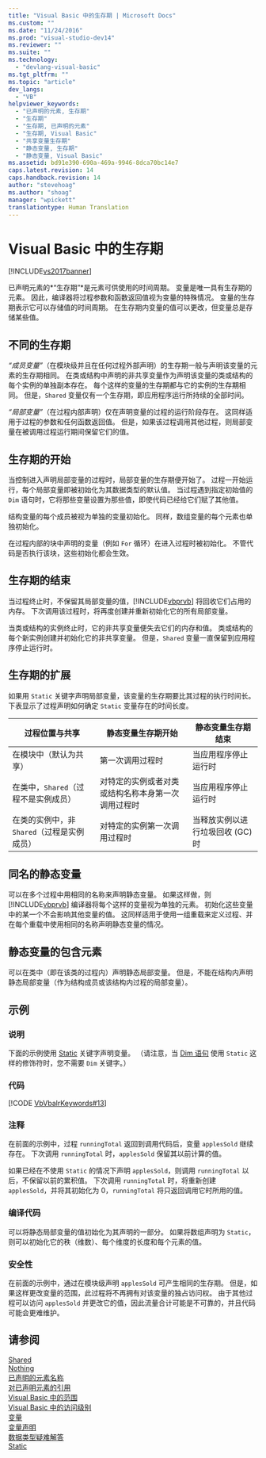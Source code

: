 ```yaml
---
title: "Visual Basic 中的生存期 | Microsoft Docs"
ms.custom: ""
ms.date: "11/24/2016"
ms.prod: "visual-studio-dev14"
ms.reviewer: ""
ms.suite: ""
ms.technology: 
  - "devlang-visual-basic"
ms.tgt_pltfrm: ""
ms.topic: "article"
dev_langs: 
  - "VB"
helpviewer_keywords: 
  - "已声明的元素, 生存期"
  - "生存期"
  - "生存期, 已声明的元素"
  - "生存期, Visual Basic"
  - "共享变量生存期"
  - "静态变量, 生存期"
  - "静态变量, Visual Basic"
ms.assetid: bd91e390-690a-469a-9946-8dca70bc14e7
caps.latest.revision: 14
caps.handback.revision: 14
author: "stevehoag"
ms.author: "shoag"
manager: "wpickett"
translationtype: Human Translation
---
```

# Visual Basic 中的生存期
[!INCLUDE[vs2017banner](../../../../csharp/includes/vs2017banner.md)]

已声明元素的*“生存期”*是元素可供使用的时间周期。  变量是唯一具有生存期的元素。  因此，编译器将过程参数和函数返回值视为变量的特殊情况。  变量的生存期表示它可以存储值的时间周期。  在生存期内变量的值可以更改，但变量总是存储某些值。  
  
## 不同的生存期  
 *“成员变量”*（在模块级并且在任何过程外部声明）的生存期一般与声明该变量的元素的生存期相同。  在类或结构中声明的非共享变量作为声明该变量的类或结构的每个实例的单独副本存在。  每个这样的变量的生存期都与它的实例的生存期相同。  但是，`Shared` 变量仅有一个生存期，即应用程序运行所持续的全部时间。  
  
 *“局部变量”*（在过程内部声明）仅在声明变量的过程的运行阶段存在。  这同样适用于过程的参数和任何函数返回值。  但是，如果该过程调用其他过程，则局部变量在被调用过程运行期间保留它们的值。  
  
## 生存期的开始  
 当控制进入声明局部变量的过程时，局部变量的生存期便开始了。  过程一开始运行，每个局部变量即被初始化为其数据类型的默认值。  当过程遇到指定初始值的 `Dim` 语句时，它将那些变量设置为那些值，即使代码已经给它们赋了其他值。  
  
 结构变量的每个成员被视为单独的变量初始化。  同样，数组变量的每个元素也单独初始化。  
  
 在过程内部的块中声明的变量（例如 `For` 循环）在进入过程时被初始化。  不管代码是否执行该块，这些初始化都会生效。  
  
## 生存期的结束  
 当过程终止时，不保留其局部变量的值，[!INCLUDE[vbprvb](../../../../csharp/programming-guide/concepts/linq/includes/vbprvb_md.md)] 将回收它们占用的内存。  下次调用该过程时，将再度创建并重新初始化它的所有局部变量。  
  
 当类或结构的实例终止时，它的非共享变量便失去它们的内存和值。  类或结构的每个新实例创建并初始化它的非共享变量。  但是，`Shared` 变量一直保留到应用程序停止运行时。  
  
## 生存期的扩展  
 如果用 `Static` 关键字声明局部变量，该变量的生存期要比其过程的执行时间长。  下表显示了过程声明如何确定 `Static` 变量存在的时间长度。  
  
|过程位置与共享|静态变量生存期开始|静态变量生存期结束|  
|-------------|---------------|---------------|  
|在模块中（默认为共享）|第一次调用过程时|当应用程序停止运行时|  
|在类中，`Shared`（过程不是实例成员）|对特定的实例或者对类或结构名称本身第一次调用过程时|当应用程序停止运行时|  
|在类的实例中，非 `Shared`（过程是实例成员）|对特定的实例第一次调用过程时|当释放实例以进行垃圾回收 \(GC\) 时|  
  
## 同名的静态变量  
 可以在多个过程中用相同的名称来声明静态变量。  如果这样做，则 [!INCLUDE[vbprvb](../../../../csharp/programming-guide/concepts/linq/includes/vbprvb_md.md)] 编译器将每个这样的变量视为单独的元素。  初始化这些变量中的某一个不会影响其他变量的值。  这同样适用于使用一组重载来定义过程、并在每个重载中使用相同的名称声明静态变量的情况。  
  
## 静态变量的包含元素  
 可以在类中（即在该类的过程内）声明静态局部变量。  但是，不能在结构内声明静态局部变量（作为结构成员或该结构内过程的局部变量）。  
  
## 示例  
  
### 说明  
 下面的示例使用 [Static](../../../../visual-basic/language-reference/modifiers/static.md) 关键字声明变量。  （请注意，当 [Dim 语句](../../../../visual-basic/language-reference/statements/dim-statement.md) 使用 `Static` 这样的修饰符时，您不需要 `Dim` 关键字。）  
  
### 代码  
 [!CODE [VbVbalrKeywords#13](../CodeSnippet/VS_Snippets_VBCSharp/VbVbalrKeywords#13)]  
  
### 注释  
 在前面的示例中，过程 `runningTotal` 返回到调用代码后，变量 `applesSold` 继续存在。  下次调用 `runningTotal` 时，`applesSold` 保留其以前计算的值。  
  
 如果已经在不使用 `Static` 的情况下声明 `applesSold`，则调用 `runningTotal` 以后，不保留以前的累积值。  下次调用 `runningTotal` 时，将重新创建 `applesSold`，并将其初始化为 0，`runningTotal` 将只返回调用它时所用的值。  
  
### 编译代码  
 可以将静态局部变量的值初始化为其声明的一部分。  如果将数组声明为 `Static`，则可以初始化它的秩（维数）、每个维度的长度和每个元素的值。  
  
### 安全性  
 在前面的示例中，通过在模块级声明 `applesSold` 可产生相同的生存期。  但是，如果这样更改变量的范围，此过程将不再拥有对该变量的独占访问权。  由于其他过程可以访问 `applesSold` 并更改它的值，因此流量合计可能是不可靠的，并且代码可能会更难维护。  
  
## 请参阅  
 [Shared](../../../../visual-basic/language-reference/modifiers/shared.md)   
 [Nothing](../../../../visual-basic/language-reference/nothing.md)   
 [已声明的元素名称](../../../../visual-basic/programming-guide/language-features/declared-elements/declared-element-names.md)   
 [对已声明元素的引用](../../../../visual-basic/programming-guide/language-features/declared-elements/references-to-declared-elements.md)   
 [Visual Basic 中的范围](../../../../visual-basic/programming-guide/language-features/declared-elements/scope.md)   
 [Visual Basic 中的访问级别](../../../../visual-basic/programming-guide/language-features/declared-elements/access-levels.md)   
 [变量](../../../../visual-basic/programming-guide/language-features/variables/index.md)   
 [变量声明](../../../../visual-basic/programming-guide/language-features/variables/variable-declaration.md)   
 [数据类型疑难解答](../../../../visual-basic/programming-guide/language-features/data-types/troubleshooting-data-types.md)   
 [Static](../../../../visual-basic/language-reference/modifiers/static.md)
